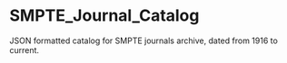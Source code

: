 # SMPTE_Journal_Catalog
JSON formatted catalog for SMPTE journals archive, dated from 1916 to current.
